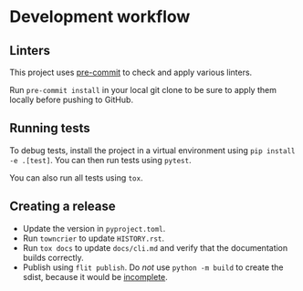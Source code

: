 # Development workflow

## Linters

This project uses [pre-commit](https://pre-commit.com/) to check and apply various
linters.

Run `pre-commit install` in your local git clone to be sure to apply them locally before
pushing to GitHub.

## Running tests

To debug tests, install the project in a virtual environment using
`pip install -e .[test]`. You can then run tests using `pytest`.

You can also run all tests using `tox`.

## Creating a release

- Update the version in `pyproject.toml`.
- Run `towncrier` to update `HISTORY.rst`.
- Run `tox docs` to update `docs/cli.md` and verify that the documentation builds
  correctly.
- Publish using `flit publish`. Do *not* use `python -m build` to create the sdist,
  because it would be [incomplete](https://github.com/pypa/flit/issues/540).
